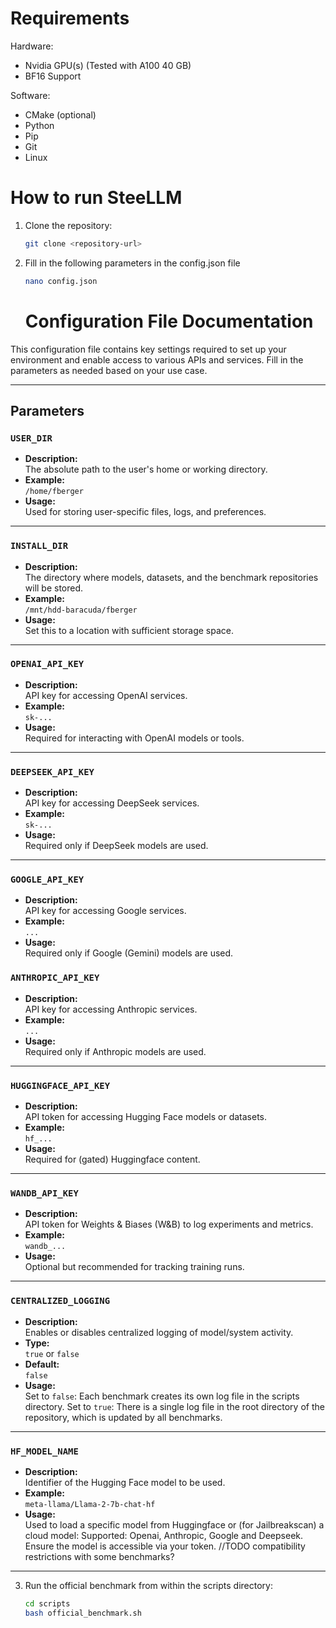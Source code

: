 # Requirements

Hardware:

- Nvidia GPU(s) (Tested with A100 40 GB)
- BF16 Support

Software:

- CMake (optional)
- Python
- Pip
- Git
- Linux

# How to run SteeLLM

1. Clone the repository:

   ```bash
   git clone <repository-url>
   ```

2. Fill in the following parameters in the config.json file

   ```bash
   nano config.json
   ```

   # Configuration File Documentation

This configuration file contains key settings required to set up your environment and enable access to various APIs and services. Fill in the parameters as needed based on your use case.

---

## Parameters

### `USER_DIR`

- **Description:**  
  The absolute path to the user's home or working directory.
- **Example:**  
  `/home/fberger`
- **Usage:**  
  Used for storing user-specific files, logs, and preferences.

---

### `INSTALL_DIR`

- **Description:**  
  The directory where models, datasets, and the benchmark repositories will be stored.
- **Example:**  
  `/mnt/hdd-baracuda/fberger`
- **Usage:**  
  Set this to a location with sufficient storage space.

---

### `OPENAI_API_KEY`

- **Description:**  
  API key for accessing OpenAI services.
- **Example:**  
  `sk-...`
- **Usage:**  
  Required for interacting with OpenAI models or tools.

---

### `DEEPSEEK_API_KEY`

- **Description:**  
  API key for accessing DeepSeek services.
- **Example:**  
  `sk-...`
- **Usage:**  
  Required only if DeepSeek models are used.

---

### `GOOGLE_API_KEY`

- **Description:**  
  API key for accessing Google services.
- **Example:**  
  `...`
- **Usage:**  
  Required only if Google (Gemini) models are used.

### `ANTHROPIC_API_KEY`

- **Description:**  
  API key for accessing Anthropic services.
- **Example:**  
  `...`
- **Usage:**  
  Required only if Anthropic models are used.

---

### `HUGGINGFACE_API_KEY`

- **Description:**  
  API token for accessing Hugging Face models or datasets.
- **Example:**  
  `hf_...`
- **Usage:**  
  Required for (gated) Huggingface content.

---

### `WANDB_API_KEY`

- **Description:**  
  API token for Weights & Biases (W&B) to log experiments and metrics.
- **Example:**  
  `wandb_...`
- **Usage:**  
  Optional but recommended for tracking training runs.

---

### `CENTRALIZED_LOGGING`

- **Description:**  
  Enables or disables centralized logging of model/system activity.
- **Type:**  
  `true` or `false`
- **Default:**  
  `false`
- **Usage:**  
  Set to `false`: Each benchmark creates its own log file in the scripts directory.
  Set to `true`: There is a single log file in the root directory of the repository, which is updated by all benchmarks.

---

### `HF_MODEL_NAME`

- **Description:**  
  Identifier of the Hugging Face model to be used.
- **Example:**  
  `meta-llama/Llama-2-7b-chat-hf`
- **Usage:**  
  Used to load a specific model from Huggingface or (for Jailbreakscan) a cloud model: Supported: Openai, Anthropic, Google and Deepseek. Ensure the model is accessible via your token. //TODO compatibility restrictions with some benchmarks?

---

3. Run the official benchmark from within the scripts directory:
   ```bash
   cd scripts
   bash official_benchmark.sh
   ```
